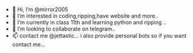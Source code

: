 - 👋 Hi, I’m @mirror2005
- 👀 I’m interested in coding,ripping,have website and more..
- 🌱 I’m currently in class 11th and learning python and ripping ..
- 💞️ I’m looking to collaborate on telegram..
- 📫 contact me @jettastic...
i also provide personal bots so if you want contact me...

<!---
mirror2005/mirror2005 is a ✨ special ✨ repository because its `README.md` (this file) appears on your GitHub profile.
You can click the Preview link to take a look at your changes.
--->
